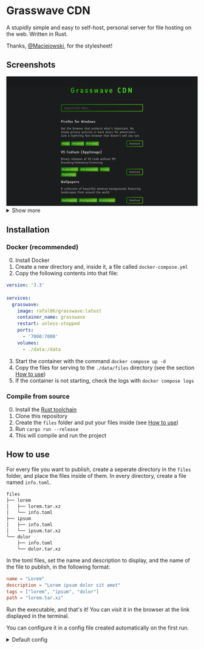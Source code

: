 # Grasswave CDN
A stupidly simple and easy to self-host, personal server for file hosting on the web. Written in Rust.

Thanks, [@Maciejowski](https://github.com/maciejowski2006/), for the stylesheet!

## Screenshots

<img src="screenshots/desktop.png" alt="screenshot of the main page">
<details>
    <summary>Show more</summary>
    <h3>Mobile layout</h3>
    <img src="screenshots/mobile.png"     alt="mobile layout" />
    <h3>Search</h3>
    <img src="screenshots/search.png"     alt="search"        />
    <h3>Tag search</h3>
    <img src="screenshots/tag-search.png" alt="tag search"    />
    </details>

## Installation

### Docker (recommended)
0. Install Docker
1. Create a new directory and, inside it, a file called `docker-compose.yml`
2. Copy the following contents into that file:

```yml
version: '3.3'

services:
  grasswave:
    image: rafal06/grasswave:latest
    container_name: grasswave
    restart: unless-stopped
    ports:
      - '7000:7000'
    volumes:
      - ./data:/data
```
3. Start the container with the command `docker compose up -d`
4. Copy the files for serving to the `./data/files` directory (see the section [How to use](#how-to-use))
5. If the container is not starting, check the logs with `docker compose logs`

### Compile from source
0. Install the [Rust toolchain](https://rustup.rs)
1. Clone this repository
2. Create the `files` folder and put your files inside (see [How to use](#how-to-use))
3. Run `cargo run --release`
4. This will compile and run the project

## How to use
For every file you want to publish, create a seperate directory in the `files` folder, and place the files inside of them. In every directory, create a file named `info.toml`.
```
files
├── lorem
│   ├── lorem.tar.xz
│   └── info.toml
├── ipsum
│   ├── info.toml
│   └── ipsum.tar.xz
└── dolor
    ├── info.toml
    └── dolor.tar.xz
```
In the toml files, set the name and description to display, and the name of the file to publish, in the following format:
```toml
name = "Lorem"
description = "Lorem ipsum dolor sit amet"
tags = ["lorem", "ipsum", "dolor"]
path = "lorem.tar.xz"
```
Run the executable, and that's it! You can visit it in the browser at the link displayed in the terminal.

You can configure it in a config file created automatically on the first run.

<details>
<summary>Default config</summary>

```toml
displayed_name = "Grasswave CDN"
files_path = "files"
accent_colors = ["#1D9F00", "#4DE928"]
http_port = 7000
```
</details>
